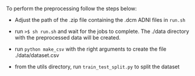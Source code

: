 To perform the preprocessing follow the steps below:

- Adjust the path of the .zip file containing the .dcm ADNI files in `run.sh`

- run `>$ sh run.sh` and wait for the jobs to complete. The ./data directory with the preprocessed data will be created.


- run `python make_csv` with the right arguments to create the file ./data/dataset.csv

- from the utils directory, run `train_test_split.py` to split the dataset